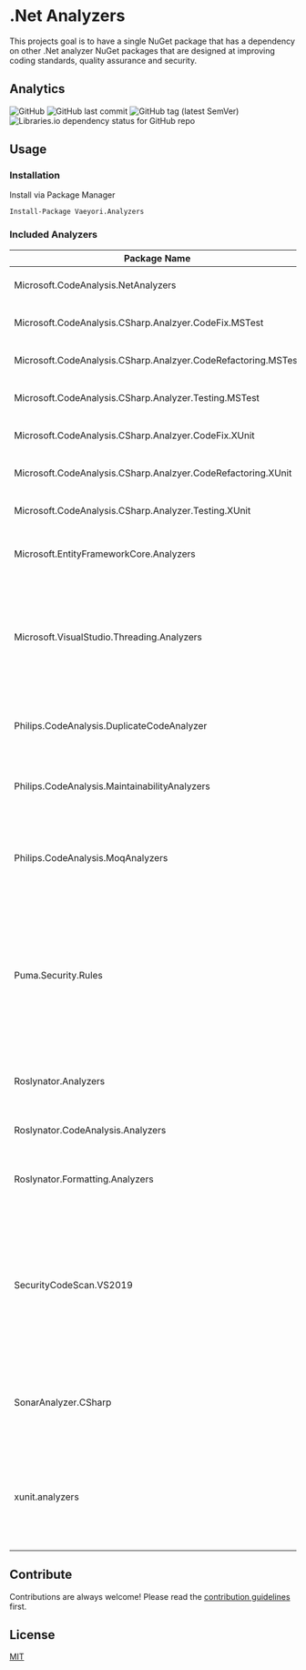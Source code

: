 # .Net Analyzers

This projects goal is to have a single NuGet package that has a dependency on other .Net analyzer NuGet packages that are designed at improving coding standards, quality assurance and security.

## Analytics

![GitHub](https://img.shields.io/github/license/vaeyori/dotnet-analyzers?label=License)
![GitHub last commit](https://img.shields.io/github/last-commit/vaeyori/dotnet-analyzers?label=Latest%20Commit)
![GitHub tag (latest SemVer)](https://img.shields.io/github/v/tag/vaeyori/dotnet-analyzers?label=Version&sort=semver)
![Libraries.io dependency status for GitHub repo](https://img.shields.io/librariesio/github/vaeyori/dotnet-analyzers?label=Dependencies)

## Usage

### Installation

Install via Package Manager

    Install-Package Vaeyori.Analyzers


### Included Analyzers

| Package Name | Summary |
|--|--|
| Microsoft.CodeAnalysis.NetAnalyzers | Primary analyzers for .Net 5+ |
| Microsoft.CodeAnalysis.CSharp.Analzyer.CodeFix.MSTest | Analyzers for the MSTest library |
| Microsoft.CodeAnalysis.CSharp.Analzyer.CodeRefactoring.MSTest | Analyzers for the MSTest library |
| Microsoft.CodeAnalysis.CSharp.Analyzer.Testing.MSTest |  Analyzers for the MSTest library |
| Microsoft.CodeAnalysis.CSharp.Analzyer.CodeFix.XUnit | Analyzers for the XUnit library |
| Microsoft.CodeAnalysis.CSharp.Analzyer.CodeRefactoring.XUnit | Analyzers for the XUnit library |
| Microsoft.CodeAnalysis.CSharp.Analyzer.Testing.XUnit |  Analyzers for the XUnit library |
| Microsoft.EntityFrameworkCore.Analyzers | Analyzers for Entity Framework Core library |
| Microsoft.VisualStudio.Threading.Analyzers | Static code analyzer to detect common mistakes or potential issues regarding threading and async coding |
| Philips.CodeAnalysis.DuplicateCodeAnalyzer | A set of analyzers that help detect duplicate code |
| Philips.CodeAnalysis.MaintainabilityAnalyzers | A set of analyzers that help the maintainability of code bases |
| Philips.CodeAnalysis.MoqAnalyzers | A set of analyzers that help fix frequent issues with writing Moq tests |
| Puma.Security.Rules | A set of security analyzers that help identify OWASP Top 10, SANS/CWE Top 25, and other common insecure coding patterns |
| Roslynator.Analyzers | A collection of 200+ analyzers for C#, powered by Roslyn |
| Roslynator.CodeAnalysis.Analyzers | A collection of analyzers for the Roslyn API |
| Roslynator.Formatting.Analyzers | A collection of analyzers to help with formatting of code |
| SecurityCodeScan.VS2019 | A collection of analyzers that help detect SQL Injection, Cross-Site Scripting, Cross-Site Request Forgery, XML eXternal Entity Injection and more |
| SonarAnalyzer.CSharp | Roslyn analyzers that spot Bugs, Vulnerabilities and Code Smells in your code |
| xunit.analyzers | Helps developers find and fix frequent issues when writing tests and xUnit.Net extensibility code |

## Contribute

Contributions are always welcome! Please read the [contribution guidelines](/contributing.md) first.

## License

[MIT](https://choosealicense.com/licenses/mit/)
